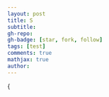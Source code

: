 ```yaml
---
layout: post
title: S
subtitle: 
gh-repo: 
gh-badge: [star, fork, follow]
tags: [test]
comments: true
mathjax: true
author:  
---
```


{